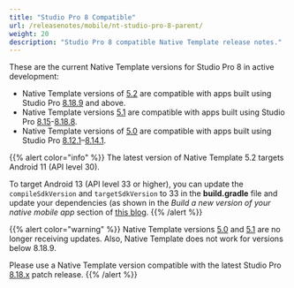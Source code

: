 ```yaml
---
title: "Studio Pro 8 Compatible"
url: /releasenotes/mobile/nt-studio-pro-8-parent/
weight: 20
description: "Studio Pro 8 compatible Native Template release notes."
---
```


These are the current Native Template versions for Studio Pro 8 in active development:

* Native Template versions of [5.2](/releasenotes/mobile/nt-5.2-rn/) are compatible with apps built using Studio Pro [8.18.9](/releasenotes/studio-pro/8.18/#8189) and above.
* Native Template versions [5.1](/releasenotes/mobile/nt-5.1-rn/) are compatible with apps built using Studio Pro [8.15](/releasenotes/studio-pro/8.15/)-[8.18.8](/releasenotes/studio-pro/8.18/#8188).
* Native Template versions of [5.0](/releasenotes/mobile/nt-5.0-rn/) are compatible with apps built using Studio Pro [8.12.1](/releasenotes/studio-pro/8.12/#8121)–[8.14.1](/releasenotes/studio-pro/8.14/). 

{{% alert color="info" %}}
The latest version of Native Template 5.2 targets Android 11 (API level 30). 

To target Android 13 (API level 33 or higher), you can update the `compileSdkVersion` and `targetSdkVersion` to 33 in the **build.gradle** file and update your dependencies (as shown in the *Build a new version of your native mobile app* section of [this blog](https://www.mendix.com/blog/update-needed-for-android-native-mobile-apps/). 
{{% /alert %}}

{{% alert color="warning" %}}
Native Template versions [5.0](/releasenotes/mobile/nt-5.0-rn/) and [5.1](/releasenotes/mobile/nt-5.1-rn/) are no longer receiving updates. Also, Native Template does not work for versions below 8.18.9. 

Please use a Native Template version compatible with the latest Studio Pro [8.18.x](/releasenotes/studio-pro/8.18/) patch release.
{{% /alert %}}
